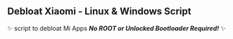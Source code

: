 ## Debloat Xiaomi - Linux & Windows Script
:sparkles: script to debloat Mi Apps ***No ROOT or Unlocked Bootloader Required!*** :sparkles:

